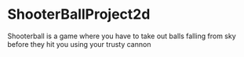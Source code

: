 # ShooterBallProject2d
Shooterball is a game where you have to take out balls falling from sky before they hit you using your trusty cannon
